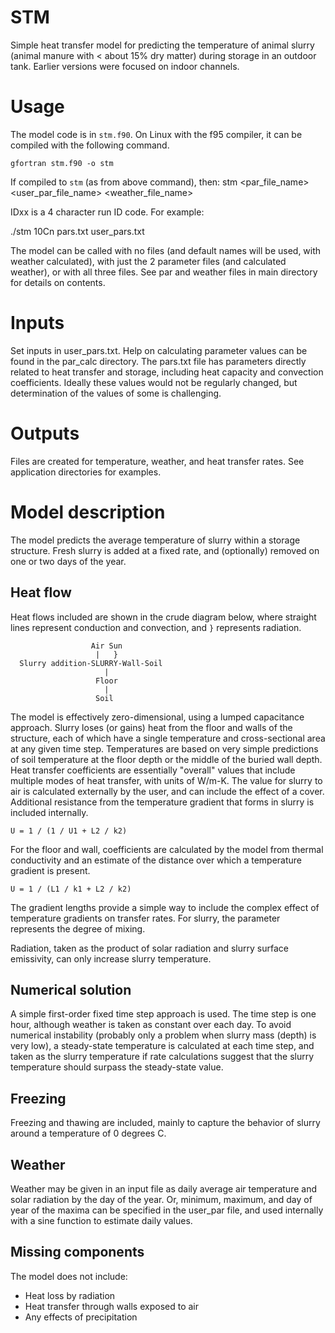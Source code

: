 # STM
Simple heat transfer model for predicting the temperature of animal slurry (animal manure with < about 15% dry matter) during storage in an outdoor tank.
Earlier versions were focused on indoor channels.

# Usage
The model code is in `stm.f90`.
On Linux with the f95 compiler, it can be compiled with the following command.

```
gfortran stm.f90 -o stm
```
If compiled to `stm` (as from above command), then:
stm <IDxx> <par_file_name> <user_par_file_name> <weather_file_name>

IDxx is a 4 character run ID code.
For example:

./stm 10Cn pars.txt user_pars.txt

The model can be called with no files (and default names will be used, with weather calculated), with just the 2 parameter files (and calculated weather), or with all three files. 
See par and weather files in main directory for details on contents.

# Inputs
Set inputs in user_pars.txt. Help on calculating parameter values can be found in the par_calc directory. The pars.txt file has parameters directly related to heat transfer and storage, including heat capacity and convection coefficients. Ideally these values would not be regularly changed, but determination of the values of some is challenging.
  
# Outputs
Files are created for temperature, weather, and heat transfer rates. See application directories for examples.

# Model description
The model predicts the average temperature of slurry within a storage structure.
Fresh slurry is added at a fixed rate, and (optionally) removed on one or two days of the year.

## Heat flow
Heat flows included are shown in the crude diagram below, where straight lines represent conduction and convection, and `}` represents radiation.

```
                  Air Sun
                   |   }
  Slurry addition-SLURRY-Wall-Soil
                     |
                   Floor
                     |
                   Soil
```

The model is effectively zero-dimensional, using a lumped capacitance approach.
Slurry loses (or gains) heat from the floor and walls of the structure, each of which have a single temperature and cross-sectional area at any given time step.
Temperatures are based on very simple predictions of soil temperature at the floor depth or the middle of the buried wall depth.
Heat transfer coefficients are essentially "overall" values that include multiple modes of heat transfer, with units of W/m-K.
The value for slurry to air is calculated externally by the user, and can include the effect of a cover.
Additional resistance from the temperature gradient that forms in slurry is included internally.

```
U = 1 / (1 / U1 + L2 / k2)
```

For the floor and wall, coefficients are calculated by the model from thermal conductivity and an estimate of the distance over which a temperature gradient is present.

```
U = 1 / (L1 / k1 + L2 / k2)
```

The gradient lengths provide a simple way to include the complex effect of temperature gradients on transfer rates.
For slurry, the parameter represents the degree of mixing.

Radiation, taken as the product of solar radiation and slurry surface emissivity, can only increase slurry temperature.

## Numerical solution
A simple first-order fixed time step approach is used.
The time step is one hour, although weather is taken as constant over each day.
To avoid numerical instability (probably only a problem when slurry mass (depth) is very low), a steady-state temperature is calculated at each time step, and taken as the slurry temperature if rate calculations suggest that the slurry temperature should surpass the steady-state value.

## Freezing
Freezing and thawing are included, mainly to capture the behavior of slurry around a temperature of 0 degrees C.

## Weather
Weather may be given in an input file as daily average air temperature and solar radiation by the day of the year.
Or, minimum, maximum, and day of year of the maxima can be specified in the user_par file, and used internally with a sine function to estimate daily values.

## Missing components
The model does not include:
* Heat loss by radiation
* Heat transfer through walls exposed to air
* Any effects of precipitation
